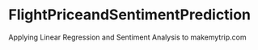 # FlightPriceandSentimentPrediction
Applying Linear Regression and Sentiment Analysis to makemytrip.com
